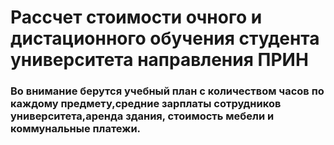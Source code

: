 # Рассчет стоимости очного и дистационного обучения студента университета направления ПРИН
### Во внимание берутся учебный план с количеством часов по каждому предмету,средние зарплаты сотрудников университета,аренда здания, стоимость мебели и коммунальные платежи.  